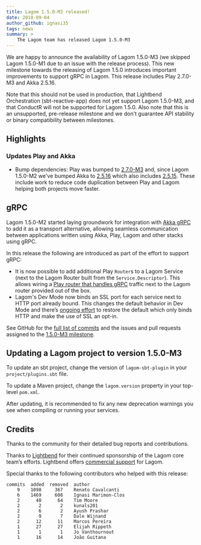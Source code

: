 ```yaml
---
title: Lagom 1.5.0-M3 released!
date: 2018-09-04
author_github: ignasi35
tags: news
summary: >
    The Lagom team has released Lagom 1.5.0-M3
---
```


We are happy to announce the availability of Lagom 1.5.0-M3 (we skipped Lagom 1.5.0-M1 due to an issue with the release process). This new milestone towards the releasing of Lagom 1.5.0 introduces important improvements to support gRPC in Lagom. This release includes Play 2.7.0-M3 and Akka 2.5.16.

Note that this should not be used in production, that Lightbend Orchestration (sbt-reactive-app) does not yet support Lagom 1.5.0-M3, and that ConductR will not be supported for Lagom 1.5.0. Also note that this is an unsupported, pre-release milestone and we don't guarantee API stability or binary compatibility between milestones.

## Highlights

### Updates Play and Akka

- Bump dependencies: Play was bumped to [2.7.0-M3](https://blog.playframework.com/play-2-7-0-m3-released/) and, since Lagom 1.5.0-M2 we've bumped Akka to [2.5.16](https://akka.io/blog/news/2018/08/29/akka-2.5.16-security-fix-released) which also includes [2.5.15](https://akka.io/blog/news/2018/08/24/akka-2.5.15-released). These include work to reduce code duplication between Play and Lagom helping both projects move faster.

## gRPC

Lagom 1.5.0-M2 started laying groundwork for integration with [Akka gRPC](https://github.com/akka/akka-grpc) to add it as a transport alternative, allowing seamless communication between applications written using Akka, Play, Lagom and other stacks using gRPC.

In this release the following are introduced as part of the effort to support gRPC:

- It is now possible to add additional Play `Router`s to a Lagom Service (next to the Lagom Router built from the `Service.Descriptor`). This allows wiring a [Play router that handles gRPC](https://developer.lightbend.com/docs/akka-grpc/current/play-framework.html) traffic next to the Lagom router provided out of the box.
- Lagom's Dev Mode now binds an SSL port for each service next to HTTP port already bound. This changes the default behavior in Dev Mode and there’s [ongoing effort](https://github.com/lagom/lagom/issues/1537) to restore the default which only binds HTTP and make the use of SSL an opt-in.


See GitHub for the [full list of commits](https://github.com/lagom/lagom/compare/1.5.0-M2...1.5.0-M3) and the issues and pull requests assigned to the [1.5.0-M3 milestone](https://github.com/lagom/lagom/milestone/36?closed=1).

## Updating a Lagom project to version 1.5.0-M3

To update an sbt project, change the version of `lagom-sbt-plugin` in your `project/plugins.sbt` file.

To update a Maven project, change the `lagom.version` property in your top-level `pom.xml`.

After updating, it is recommended to fix any new deprecation warnings you see when compiling or running your services.

## Credits

Thanks to the community for their detailed bug reports and contributions.

Thanks to [Lightbend](https://www.lightbend.com/) for their continued sponsorship of the Lagom core team’s efforts. Lightbend offers [commercial support](https://www.lightbend.com/subscription) for Lagom.

Special thanks to the following contributors who helped with this release:

    commits  added  removed  author    
        9    1098     367    Renato Cavalcanti
        6    1469     608    Ignasi Marimon-Clos
        2      40      64    Tim Moore
        2       2       2    kunals201
        2       6       2    Ayush Prashar
        2       9       7    Dale Wijnand
        2      12      11    Marcos Pereira
        1      27      27    Elijah Rippeth
        1       1       1    Jo Vanthournout
        1      16      14    João Guitana
